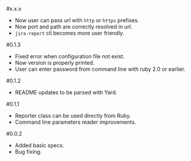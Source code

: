 #x.x.x
 * Now user can pass url with `http` or `https` prefixes.
 * Now port and path are correctly resolved in url.
 * `jira-report` cli becomes more user friendly.

#0.1.3
 * Fixed error when configuration file not exist.
 * Now version is properly printed.
 * User can enter password from command line with ruby 2.0 or earlier.

#0.1.2
 * README updates to be parsed with Yard.

#0.1.1
 * Reporter class can be used directly from Ruby.
 * Command line parameters reader improvements.

#0.0.2
 * Added basic specs.
 * Bug fixing.
